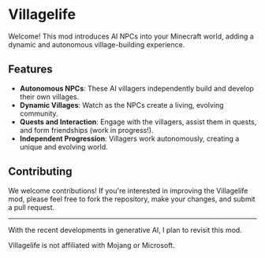 # Villagelife

Welcome! This mod introduces AI NPCs into your Minecraft world, adding a dynamic and autonomous village-building experience.

## Features

- **Autonomous NPCs**: These AI villagers independently build and develop their own villages.
- **Dynamic Villages**: Watch as the NPCs create a living, evolving community.
- **Quests and Interaction**: Engage with the villagers, assist them in quests, and form friendships (work in progress!).
- **Independent Progression**: Villagers work autonomously, creating a unique and evolving world.

## Contributing

We welcome contributions! If you're interested in improving the Villagelife mod, please feel free to fork the repository, make your changes, and submit a pull request.

---

With the recent developments in generative AI, I plan to revisit this mod.

Villagelife is not affiliated with Mojang or Microsoft.

